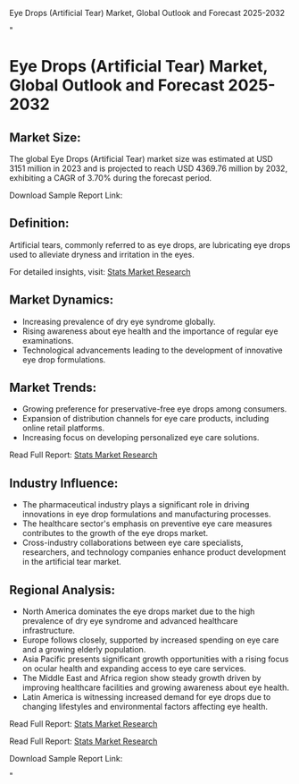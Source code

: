 Eye Drops (Artificial Tear) Market, Global Outlook and Forecast 2025-2032

"<html>
<head>
<title>Eye Drops (Artificial Tear) Market, Global Outlook and Forecast 2025-2032</title>
</head>
<body>

<h1>Eye Drops (Artificial Tear) Market, Global Outlook and Forecast 2025-2032</h1>

<h2>Market Size:</h2>
<p>The global Eye Drops (Artificial Tear) market size was estimated at USD 3151 million in 2023 and is projected to reach USD 4369.76 million by 2032, exhibiting a CAGR of 3.70% during the forecast period.</p>
<p>Download Sample Report Link: <a href=''></a></p>

<h2>Definition:</h2>
<p>Artificial tears, commonly referred to as eye drops, are lubricating eye drops used to alleviate dryness and irritation in the eyes.</p>
<p>For detailed insights, visit: <a href='https://www.statsmarketresearch.com/global-eye-drops-forecast-2025-2032-883-8032003'>Stats Market Research</a></p>

<h2>Market Dynamics:</h2>
<ul>
  <li>Increasing prevalence of dry eye syndrome globally.</li>
  <li>Rising awareness about eye health and the importance of regular eye examinations.</li>
  <li>Technological advancements leading to the development of innovative eye drop formulations.</li>
</ul>

<h2>Market Trends:</h2>
<ul>
  <li>Growing preference for preservative-free eye drops among consumers.</li>
  <li>Expansion of distribution channels for eye care products, including online retail platforms.</li>
  <li>Increasing focus on developing personalized eye care solutions.</li>
</ul>
<p>Read Full Report: <a href='https://www.statsmarketresearch.com/global-eye-drops-forecast-2025-2032-883-8032003'>Stats Market Research</a></p>

<h2>Industry Influence:</h2>
<ul>
  <li>The pharmaceutical industry plays a significant role in driving innovations in eye drop formulations and manufacturing processes.</li>
  <li>The healthcare sector's emphasis on preventive eye care measures contributes to the growth of the eye drops market.</li>
  <li>Cross-industry collaborations between eye care specialists, researchers, and technology companies enhance product development in the artificial tear market.</li>
</ul>

<h2>Regional Analysis:</h2>
<ul>
  <li>North America dominates the eye drops market due to the high prevalence of dry eye syndrome and advanced healthcare infrastructure.</li>
  <li>Europe follows closely, supported by increased spending on eye care and a growing elderly population.</li>
  <li>Asia Pacific presents significant growth opportunities with a rising focus on ocular health and expanding access to eye care services.</li>
  <li>The Middle East and Africa region show steady growth driven by improving healthcare facilities and growing awareness about eye health.</li>
  <li>Latin America is witnessing increased demand for eye drops due to changing lifestyles and environmental factors affecting eye health.</li>
</ul>
<p>Read Full Report: <a href='https://www.statsmarketresearch.com/global-eye-drops-forecast-2025-2032-883-8032003'>Stats Market Research</a></p>

<p>Read Full Report: <a href='https://www.statsmarketresearch.com/global-eye-drops-forecast-2025-2032-883-8032003'>Stats Market Research</a></p>
<p>Download Sample Report Link: <a href=''></a></p>

</body>
</html>"
